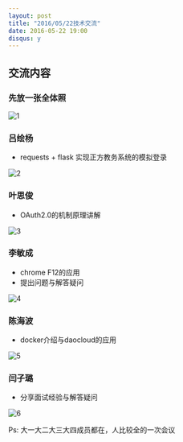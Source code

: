 ```yaml
---
layout: post
title: "2016/05/22技术交流"
date: 2016-05-22 19:00
disqus: y
---
```


## 交流内容

### 先放一张全体照

![1](http://o6om1eg3i.bkt.clouddn.com/DSC00204.jpg)

### 吕绘杨

  + requests + flask 实现正方教务系统的模拟登录

![2](http://o6om1eg3i.bkt.clouddn.com/DSC00206.jpg)

### 叶思俊

  + OAuth2.0的机制原理讲解

![3](http://o6om1eg3i.bkt.clouddn.com/DSC00213.jpg)

### 李敏成

  + chrome F12的应用
  + 提出问题与解答疑问

![4](http://o6om1eg3i.bkt.clouddn.com/DSC00215.jpg)

### 陈海波

  + docker介绍与daocloud的应用

![5](http://o6om1eg3i.bkt.clouddn.com/DSC00217.jpg)

### 闫子璐

  + 分享面试经验与解答疑问

![6](http://o6om1eg3i.bkt.clouddn.com/DSC00221.jpg)

Ps: 大一大二大三大四成员都在，人比较全的一次会议
